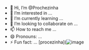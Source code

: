 - 👋 Hi, I’m @Prochezinha
- 👀 I’m interested in ...
- 🌱 I’m currently learning ...
- 💞️ I’m looking to collaborate on ...
- 📫 How to reach me ...
- 😄 Pronouns: ...
- ⚡ Fun fact: ...
[procezinha](![image](https://github.com/user-attachments/assets/415a4283-a467-401c-8e99-1e6d72b64474)

<!---
Prochezinha/Prochezinha is a ✨ special ✨ repository because its `README.md` (this file) appears on your GitHub profile.
You can click the Preview link to take a look at your changes.
--->
